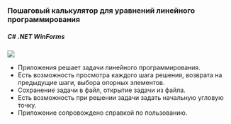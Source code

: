 ### Пошаговый калькулятор для уравнений линейного программирования
##### C# .NET WinForms

![](https://media.giphy.com/media/GW2TgXz1gUdR3P44U5/giphy.gif)

- Приложения решает задачи линейного программирования.
- Есть возможность просмотра каждого шага решения, возврата на предыдущие шаги, выбора опорных элементов.
- Сохранение задачи в файл, открытие задачи из файла.
- Есть возможность при решении задачи задать начальную угловую точку.
- Приложение сопровождено справкой по пользованию.
